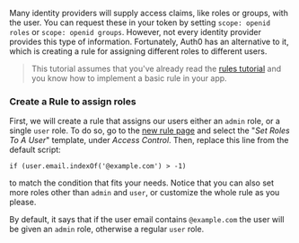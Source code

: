 Many identity providers will supply access claims, like roles or groups, with the user. You can request these in your token by setting `scope: openid roles` or `scope: openid groups`. However, not every identity provider provides this type of information. Fortunately, Auth0 has an alternative to it, which is creating a rule for assigning different roles to different users.

> This tutorial assumes that you've already read the [rules tutorial](${ruleslink}) and you know how to implement a basic rule in your app.

### Create a Rule to assign roles

First, we will create a rule that assigns our users either an `admin` role, or a single `user` role. To do so, go to the [new rule page](https://manage.auth0.com/#/rules/new) and select the "*Set Roles To A User*" template, under *Access Control*. Then, replace this line from the default script:

```
if (user.email.indexOf('@example.com') > -1)
```

to match the condition that fits your needs. Notice that you can also set more roles other than `admin` and `user`, or customize the whole rule as you please.

By default, it says that if the user email contains `@example.com` the user will be given an `admin` role, otherwise a regular `user` role.
